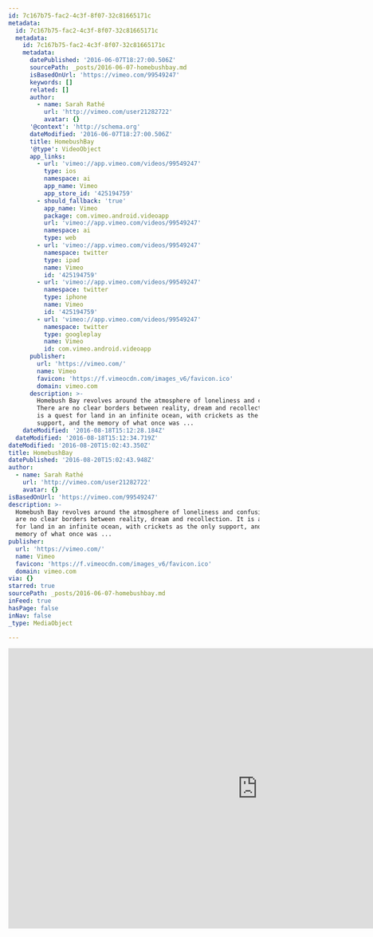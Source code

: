 ```yaml
---
id: 7c167b75-fac2-4c3f-8f07-32c81665171c
metadata:
  id: 7c167b75-fac2-4c3f-8f07-32c81665171c
  metadata:
    id: 7c167b75-fac2-4c3f-8f07-32c81665171c
    metadata:
      datePublished: '2016-06-07T18:27:00.506Z'
      sourcePath: _posts/2016-06-07-homebushbay.md
      isBasedOnUrl: 'https://vimeo.com/99549247'
      keywords: []
      related: []
      author:
        - name: Sarah Rathé
          url: 'http://vimeo.com/user21282722'
          avatar: {}
      '@context': 'http://schema.org'
      dateModified: '2016-06-07T18:27:00.506Z'
      title: HomebushBay
      '@type': VideoObject
      app_links:
        - url: 'vimeo://app.vimeo.com/videos/99549247'
          type: ios
          namespace: ai
          app_name: Vimeo
          app_store_id: '425194759'
        - should_fallback: 'true'
          app_name: Vimeo
          package: com.vimeo.android.videoapp
          url: 'vimeo://app.vimeo.com/videos/99549247'
          namespace: ai
          type: web
        - url: 'vimeo://app.vimeo.com/videos/99549247'
          namespace: twitter
          type: ipad
          name: Vimeo
          id: '425194759'
        - url: 'vimeo://app.vimeo.com/videos/99549247'
          namespace: twitter
          type: iphone
          name: Vimeo
          id: '425194759'
        - url: 'vimeo://app.vimeo.com/videos/99549247'
          namespace: twitter
          type: googleplay
          name: Vimeo
          id: com.vimeo.android.videoapp
      publisher:
        url: 'https://vimeo.com/'
        name: Vimeo
        favicon: 'https://f.vimeocdn.com/images_v6/favicon.ico'
        domain: vimeo.com
      description: >-
        Homebush Bay revolves around the atmosphere of loneliness and confusion.
        There are no clear borders between reality, dream and recollection. It
        is a quest for land in an infinite ocean, with crickets as the only
        support, and the memory of what once was ...
    dateModified: '2016-08-18T15:12:28.184Z'
  dateModified: '2016-08-18T15:12:34.719Z'
dateModified: '2016-08-20T15:02:43.350Z'
title: HomebushBay
datePublished: '2016-08-20T15:02:43.948Z'
author:
  - name: Sarah Rathé
    url: 'http://vimeo.com/user21282722'
    avatar: {}
isBasedOnUrl: 'https://vimeo.com/99549247'
description: >-
  Homebush Bay revolves around the atmosphere of loneliness and confusion. There
  are no clear borders between reality, dream and recollection. It is a quest
  for land in an infinite ocean, with crickets as the only support, and the
  memory of what once was ...
publisher:
  url: 'https://vimeo.com/'
  name: Vimeo
  favicon: 'https://f.vimeocdn.com/images_v6/favicon.ico'
  domain: vimeo.com
via: {}
starred: true
sourcePath: _posts/2016-06-07-homebushbay.md
inFeed: true
hasPage: false
inNav: false
_type: MediaObject

---
```

<iframe src="https://cdn.embedly.com/widgets/media.html?src=https%3A%2F%2Fplayer.vimeo.com%2Fvideo%2F99549247&amp;url=https%3A%2F%2Fvimeo.com%2F99549247&amp;image=http%3A%2F%2Fi.vimeocdn.com%2Fvideo%2F480760860_1280.jpg&amp;key=b7d04c9b404c499eba89ee7072e1c4f7&amp;type=text%2Fhtml&amp;schema=vimeo" width="1000" height="563" scrolling="no" frameborder="0" allowfullscreen="" style=""></iframe>